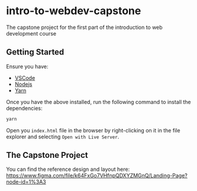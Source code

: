 # intro-to-webdev-capstone

The capstone project for the first part of the introduction to web development course

## Getting Started

Ensure you have:

- [VSCode](https://code.visualstudio.com/)
- [Nodejs](https://nodejs.org/en/download/)
- [Yarn](https://yarnpkg.com/getting-started/install/)

Once you have the above installed, run the following command to install the dependencies:

```bash
yarn
```

Open you `index.html` file in the browser by right-clicking on it in the file explorer and selecting `Open with Live Server`.

## The Capstone Project

You can find the reference design and layout here: https://www.figma.com/file/k64FxGo7VHfnpQDXYZMGnQ/Landing-Page?node-id=1%3A3
